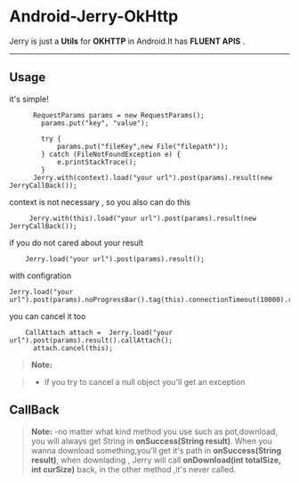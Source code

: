 # Android-Jerry-OkHttp



Jerry is just a **Utils**  for   **OKHTTP** in Android.It has  **FLUENT APIS** .

----------


Usage
-------------

it's simple!
```
      RequestParams params = new RequestParams();
        params.put("key", "value");

        try {
            params.put("fileKey",new File("filepath"));
        } catch (FileNotFoundException e) {
            e.printStackTrace();
        }
      Jerry.with(context).load("your url").post(params).result(new JerryCallBack());
```
context is not necessary , so you also  can do this
```
     Jerry.with(this).load("your url").post(params).result(new JerryCallBack());
```
if you do not cared about your result
```
    Jerry.load("your url").post(params).result();
```
with configration
```
Jerry.load("your url").post(params).noProgressBar().tag(this).connectionTimeout(10000).readTimeout(1000).result();
```

you can cancel it too
```
    CallAttach attach =  Jerry.load("your url").post(params).result().callAttach();
      attach.cancel(this);
```
> **Note:**

> - if you try to cancel a null object you'll get an exception

CallBack
---------
> **Note:**
> -no matter what kind method you use such as pot,download, you will  always get String in **onSuccess(String result)**. When you wanna download something,you'll get it's path in  **onSuccess(String result)**, when downlading , Jerry will call **onDownload(int totalSize, int curSize)** back,  in the other method ,it's never called.
>

